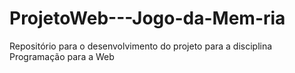 # ProjetoWeb---Jogo-da-Mem-ria
Repositório para o desenvolvimento do projeto para a disciplina Programação para a Web
